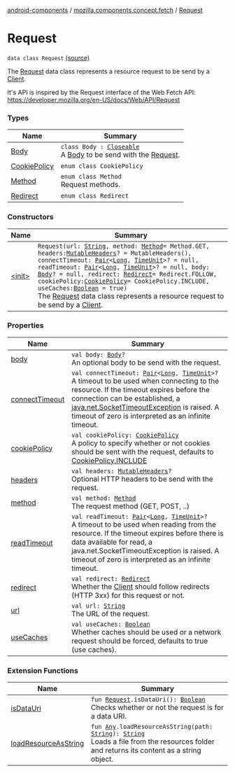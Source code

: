 [android-components](../../index.md) / [mozilla.components.concept.fetch](../index.md) / [Request](./index.md)

# Request

`data class Request` [(source)](https://github.com/mozilla-mobile/android-components/blob/master/components/concept/fetch/src/main/java/mozilla/components/concept/fetch/Request.kt#L40)

The [Request](./index.md) data class represents a resource request to be send by a [Client](../-client/index.md).

It's API is inspired by the Request interface of the Web Fetch API:
https://developer.mozilla.org/en-US/docs/Web/API/Request

### Types

| Name | Summary |
|---|---|
| [Body](-body/index.md) | `class Body : `[`Closeable`](https://developer.android.com/reference/java/io/Closeable.html)<br>A [Body](-body/index.md) to be send with the [Request](./index.md). |
| [CookiePolicy](-cookie-policy/index.md) | `enum class CookiePolicy` |
| [Method](-method/index.md) | `enum class Method`<br>Request methods. |
| [Redirect](-redirect/index.md) | `enum class Redirect` |

### Constructors

| Name | Summary |
|---|---|
| [&lt;init&gt;](-init-.md) | `Request(url: `[`String`](https://kotlinlang.org/api/latest/jvm/stdlib/kotlin/-string/index.html)`, method: `[`Method`](-method/index.md)` = Method.GET, headers: `[`MutableHeaders`](../-mutable-headers/index.md)`? = MutableHeaders(), connectTimeout: `[`Pair`](https://kotlinlang.org/api/latest/jvm/stdlib/kotlin/-pair/index.html)`<`[`Long`](https://kotlinlang.org/api/latest/jvm/stdlib/kotlin/-long/index.html)`, `[`TimeUnit`](https://developer.android.com/reference/java/util/concurrent/TimeUnit.html)`>? = null, readTimeout: `[`Pair`](https://kotlinlang.org/api/latest/jvm/stdlib/kotlin/-pair/index.html)`<`[`Long`](https://kotlinlang.org/api/latest/jvm/stdlib/kotlin/-long/index.html)`, `[`TimeUnit`](https://developer.android.com/reference/java/util/concurrent/TimeUnit.html)`>? = null, body: `[`Body`](-body/index.md)`? = null, redirect: `[`Redirect`](-redirect/index.md)` = Redirect.FOLLOW, cookiePolicy: `[`CookiePolicy`](-cookie-policy/index.md)` = CookiePolicy.INCLUDE, useCaches: `[`Boolean`](https://kotlinlang.org/api/latest/jvm/stdlib/kotlin/-boolean/index.html)` = true)`<br>The [Request](./index.md) data class represents a resource request to be send by a [Client](../-client/index.md). |

### Properties

| Name | Summary |
|---|---|
| [body](body.md) | `val body: `[`Body`](-body/index.md)`?`<br>An optional body to be send with the request. |
| [connectTimeout](connect-timeout.md) | `val connectTimeout: `[`Pair`](https://kotlinlang.org/api/latest/jvm/stdlib/kotlin/-pair/index.html)`<`[`Long`](https://kotlinlang.org/api/latest/jvm/stdlib/kotlin/-long/index.html)`, `[`TimeUnit`](https://developer.android.com/reference/java/util/concurrent/TimeUnit.html)`>?`<br>A timeout to be used when connecting to the resource.  If the timeout expires before the connection can be established, a [java.net.SocketTimeoutException](https://developer.android.com/reference/java/net/SocketTimeoutException.html) is raised. A timeout of zero is interpreted as an infinite timeout. |
| [cookiePolicy](cookie-policy.md) | `val cookiePolicy: `[`CookiePolicy`](-cookie-policy/index.md)<br>A policy to specify whether or not cookies should be sent with the request, defaults to [CookiePolicy.INCLUDE](-cookie-policy/-i-n-c-l-u-d-e.md) |
| [headers](headers.md) | `val headers: `[`MutableHeaders`](../-mutable-headers/index.md)`?`<br>Optional HTTP headers to be send with the request. |
| [method](method.md) | `val method: `[`Method`](-method/index.md)<br>The request method (GET, POST, ..) |
| [readTimeout](read-timeout.md) | `val readTimeout: `[`Pair`](https://kotlinlang.org/api/latest/jvm/stdlib/kotlin/-pair/index.html)`<`[`Long`](https://kotlinlang.org/api/latest/jvm/stdlib/kotlin/-long/index.html)`, `[`TimeUnit`](https://developer.android.com/reference/java/util/concurrent/TimeUnit.html)`>?`<br>A timeout to be used when reading from the resource. If the timeout expires before there is data available for read, a java.net.SocketTimeoutException is raised. A timeout of zero is interpreted as an infinite timeout. |
| [redirect](redirect.md) | `val redirect: `[`Redirect`](-redirect/index.md)<br>Whether the [Client](../-client/index.md) should follow redirects (HTTP 3xx) for this request or not. |
| [url](url.md) | `val url: `[`String`](https://kotlinlang.org/api/latest/jvm/stdlib/kotlin/-string/index.html)<br>The URL of the request. |
| [useCaches](use-caches.md) | `val useCaches: `[`Boolean`](https://kotlinlang.org/api/latest/jvm/stdlib/kotlin/-boolean/index.html)<br>Whether caches should be used or a network request should be forced, defaults to true (use caches). |

### Extension Functions

| Name | Summary |
|---|---|
| [isDataUri](../is-data-uri.md) | `fun `[`Request`](./index.md)`.isDataUri(): `[`Boolean`](https://kotlinlang.org/api/latest/jvm/stdlib/kotlin/-boolean/index.html)<br>Checks whether or not the request is for a data URI. |
| [loadResourceAsString](../../mozilla.components.support.test.file/kotlin.-any/load-resource-as-string.md) | `fun `[`Any`](https://kotlinlang.org/api/latest/jvm/stdlib/kotlin/-any/index.html)`.loadResourceAsString(path: `[`String`](https://kotlinlang.org/api/latest/jvm/stdlib/kotlin/-string/index.html)`): `[`String`](https://kotlinlang.org/api/latest/jvm/stdlib/kotlin/-string/index.html)<br>Loads a file from the resources folder and returns its content as a string object. |
